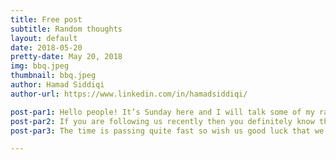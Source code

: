 ```yaml
---
title: Free post
subtitle: Random thoughts
layout: default
date: 2018-05-20
pretty-date: May 20, 2018
img: bbq.jpeg
thumbnail: bbq.jpeg
author: Hamad Siddiqi
author-url: https://www.linkedin.com/in/hamadsiddiqi/

post-par1: Hello people! It’s Sunday here and I will talk some of my random thoughts today.
post-par2: If you are following us recently then you definitely know that we are done with the submission of our SED. Now, the team is looking forward to flying to Noordwijk to defend the proposed design and to get approval by the panel to start building the experiment. I am sure that we will pass the CDR in the second attempt if not in the first presentation. After submitting the SED report, the team is much relaxed and enjoying get together with BBQ, dancing, and partying.
post-par3: The time is passing quite fast so wish us good luck that we complete all the stages on time and give you guys good news of our successful flight in October. This is it from my side today. Ha det bra! Vi Ses! Allahafiz!

---
```

